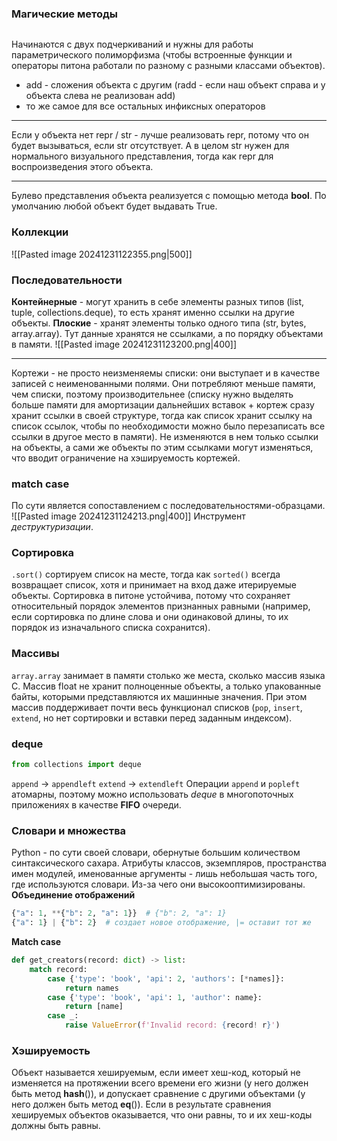 ### Магические методы
```python
```
Начинаются с двух подчеркиваний и нужны для работы параметрического полиморфизма (чтобы встроенные функции и операторы питона работали по разному с разными классами объектов).
- add - сложения объекта с другим (radd - если наш объект справа и у объекта слева не реализован add)
- то же самое для все остальных инфиксных операторов
***
Если у объекта нет repr / str - лучше реализовать repr, потому что он будет вызываться, если str отсутствует. А в целом str нужен для нормального визуального представления, тогда как repr для воспроизведения этого объекта.
***
Булево представления объекта реализуется с помощью метода __bool__. По умолчанию любой объект будет выдавать True.
### Коллекции
![[Pasted image 20241231122355.png|500]]
### Последовательности
**Контейнерные** - могут хранить в себе элементы разных типов (list, tuple, collections.deque), то есть хранят именно ссылки на другие объекты.
**Плоские** - хранят элементы только одного типа (str, bytes, array.array). Тут данные хранятся не ссылками, а по порядку объектами в памяти.
![[Pasted image 20241231123200.png|400]]
***
Кортежи - не просто неизменяемы списки: они выступает и в качестве записей с неименованными полями. Они потребляют меньше памяти, чем списки, поэтому производительнее (списку нужно выделять больше памяти для амортизации дальнейших вставок + кортеж сразу хранит ссылки в своей структуре, тогда как список хранит ссылку на список ссылок, чтобы по необходимости можно было перезаписать все ссылки в другое место в памяти).
Не изменяются в нем только ссылки на объекты, а сами же объекты по этим ссылками могут изменяться, что вводит ограничение на хэшируемость кортежей.
### match case
По сути является сопоставлением с последовательностями-образцами.
![[Pasted image 20241231124213.png|400]]
Инструмент *деструктуризации*.
### Сортировка
`.sort()` сортируем список на месте, тогда как `sorted()` всегда возвращает список, хотя и принимает на вход даже итерируемые объекты.
Сортировка в питоне устойчива, потому что сохраняет относительный порядок элементов признанных равными (например, если сортировка по длине слова и они одинаковой длины, то их порядок из изначального списка сохранится).
### Массивы
`array.array` занимает в памяти столько же места, сколько массив языка C.
Массив float не хранит полноценные объекты, а только упакованные байты, которыми представляются их машинные значения.
При этом массив поддерживает почти весь функционал списков (`pop`, `insert`, `extend`, но нет сортировки и вставки перед заданным индексом).
### deque
```python
from collections import deque
```
`append` -> `appendleft`
`extend` -> `extendleft`
Операции `append` и `popleft` атомарны, поэтому можно использовать *deque* в многопоточных приложениях в качестве **FIFO** очереди.
### Словари и множества
Python - по сути своей словари, обернутые большим количеством синтаксического сахара.
Атрибуты классов, экземпляров, пространства имен модулей, именованные аргументы - лишь небольшая часть того, где используются словари.
Из-за чего они высокооптимизированы.
**Объединение отображений**
```python
{"a": 1, **{"b": 2, "a": 1}}  # {"b": 2, "a": 1}
{"a": 1} | {"b": 2}  # создает новое отображение, |= оставит тот же
```
**Match case**
```python
def get_creators(record: dict) -> list:
	match record:
		case {'type': 'book', 'api': 2, 'authors': [*names]}:
			return names
		case {'type': 'book', 'api': 1, 'author': name}:
			return [name]
		case _:
			raise ValueError(f'Invalid record: {record! r}')
```
### Хэшируемость
Объект называется хешируемым, если имеет хеш-код, который не изменяется на протяжении всего времени его жизни (у него должен быть метод __hash__()), и допускает сравнение с другими объектами (у него должен быть метод __eq__()). Если в результате сравнения хешируемых объектов оказывается, что они равны, то и их хеш-коды должны быть равны.